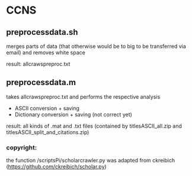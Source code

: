 # CCNS

## preprocessdata.sh
merges parts of data (that otherwise would be to big to be transferred via email) and removes white space

result: allcrawspreproc.txt

## preprocessdata.m
takes allcrawspreproc.txt and performs the respective analysis

- ASCII conversion + saving
- Dictionary conversion + saving (not correct yet)

result: all kinds of .mat and .txt files (contained by titlesASCII_all.zip and titlesASCII_split_and_citations.zip)

### copyright:
the function /scriptsPi/scholarcrawler.py was adapted from ckreibich (https://github.com/ckreibich/scholar.py)
